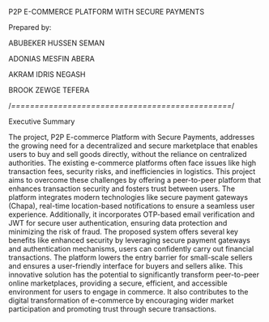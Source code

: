 P2P E-COMMERCE PLATFORM WITH SECURE PAYMENTS


Prepared by:

ABUBEKER HUSSEN SEMAN

ADONIAS MESFIN ABERA

AKRAM IDRIS NEGASH

BROOK ZEWGE TEFERA

/*===============================================*/

Executive Summary

The project, P2P E-commerce Platform with Secure Payments, addresses the growing need for a decentralized and secure marketplace that enables users to buy and sell goods directly, without the reliance on centralized authorities. The existing e-commerce platforms often face issues like high transaction fees, security risks, and inefficiencies in logistics. This project aims to overcome these challenges by offering a peer-to-peer platform that enhances transaction security and fosters trust between users.
The platform integrates modern technologies like secure payment gateways (Chapa), real-time location-based notifications to ensure a seamless user experience. Additionally, it incorporates OTP-based email verification and JWT for secure user authentication, ensuring data protection and minimizing the risk of fraud.
The proposed system offers several key benefits like enhanced security by leveraging secure payment gateways and authentication mechanisms, users can confidently carry out financial transactions. The platform lowers the entry barrier for small-scale sellers and ensures a user-friendly interface for buyers and sellers alike.
This innovative solution has the potential to significantly transform peer-to-peer online marketplaces, providing a secure, efficient, and accessible environment for users to engage in commerce. It also contributes to the digital transformation of e-commerce by encouraging wider market participation and promoting trust through secure transactions.
